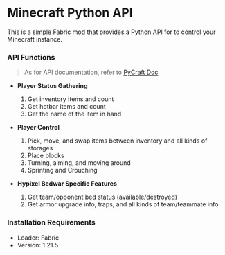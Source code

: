# Minecraft Python API
This is a simple Fabric mod that provides a Python API for  to control your Minecraft instance.

### API Functions
> As for API documentation, refer to [PyCraft Doc]()
- **Player Status Gathering**
    1. Get inventory items and count
    2. Get hotbar items and count
    3. Get the name of the item in hand

- **Player Control**
    1. Pick, move, and swap items between inventory and all kinds of storages
    2. Place blocks
    3. Turning, aiming, and moving around
    4. Sprinting and Crouching

- **Hypixel Bedwar Specific Features**
    1. Get team/opponent bed status (available/destroyed)
    2. Get armor upgrade info, traps, and all kinds of team/teammate info

### Installation Requirements
- Loader: Fabric
- Version: 1.21.5

